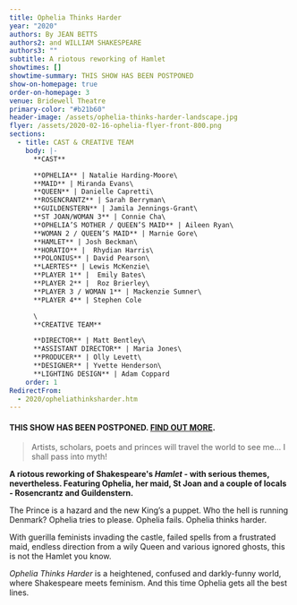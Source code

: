 ```yaml
---
title: Ophelia Thinks Harder
year: "2020"
authors: By JEAN BETTS
authors2: and WILLIAM SHAKESPEARE
authors3: ""
subtitle: A riotous reworking of Hamlet
showtimes: []
showtime-summary: THIS SHOW HAS BEEN POSTPONED
show-on-homepage: true
order-on-homepage: 3
venue: Bridewell Theatre
primary-color: "#b21b60"
header-image: /assets/ophelia-thinks-harder-landscape.jpg
flyer: /assets/2020-02-16-ophelia-flyer-front-800.png
sections:
  - title: CAST & CREATIVE TEAM
    body: |-
      **CAST**

      **OPHELIA** | Natalie Harding-Moore\
      **MAID** | Miranda Evans\
      **QUEEN** | Danielle Capretti\
      **ROSENCRANTZ** | Sarah Berryman\
      **GUILDENSTERN** | Jamila Jennings-Grant\
      **ST JOAN/WOMAN 3** | Connie Cha\
      **OPHELIA’S MOTHER / QUEEN’S MAID** | Aileen Ryan\
      **WOMAN 2 / QUEEN’S MAID** | Marnie Gore\
      **HAMLET** | Josh Beckman\
      **HORATIO** |  Rhydian Harris\
      **POLONIUS** | David Pearson\
      **LAERTES** | Lewis McKenzie\
      **PLAYER 1** |  Emily Bates\
      **PLAYER 2** |  Roz Brierley\
      **PLAYER 3 / WOMAN 1** | Mackenzie Sumner\
      **PLAYER 4** | Stephen Cole

      \
      **CREATIVE TEAM**

      **DIRECTOR** | Matt Bentley\
      **ASSISTANT DIRECTOR** | Maria Jones\
      **PRODUCER** | Olly Levett\
      **DESIGNER** | Yvette Henderson\
      **LIGHTING DESIGN** | Adam Coppard
    order: 1
RedirectFrom:
  - 2020/opheliathinksharder.htm
---
```

#### **THIS SHOW HAS BEEN POSTPONED. [FIND OUT MORE](/news/2020-03-26-a-message-to-our-members-and-friends).**

> Artists, scholars, poets and princes will travel the world to see me... I shall pass into myth!

**A riotous reworking of Shakespeare's *Hamlet* - with serious themes, nevertheless. Featuring Ophelia, her maid, St Joan and a couple of locals - Rosencrantz and Guildenstern.**

The Prince is a hazard and the new King’s a puppet. Who the hell is running Denmark? Ophelia tries to please. Ophelia fails. Ophelia thinks harder.

With guerilla feminists invading the castle, failed spells from a frustrated maid, endless direction from a wily Queen and various ignored ghosts, this is not the Hamlet you know.

*Ophelia Thinks Harder* is a heightened, confused and darkly-funny world, where Shakespeare meets feminism. And this time Ophelia gets all the best lines.